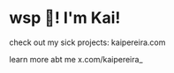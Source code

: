 <h1>wsp 👋! I'm Kai!</h1>

check out my sick projects: kaipereira.com

learn more abt me x.com/kaipereira_
